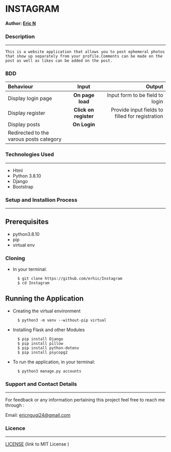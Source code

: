 # INSTAGRAM

#### Author: [Eric N](https://github.com/erhic/Instagram)

### Description
----
    This is a website application that allows you to post ephemeral photos that show up separately from your profile.Comments can be made on the post as well as likes can be added on the post.
### BDD

| Behaviour | Input | Output |
| :---------------- | :---------------: | ------------------: |
| Display login page | **On page load** | Input form to be field to login |
| Display register | **Click on register** | Provide input fields to filled for registration |
| Display posts  | **On Login** |
 Redirected to the varous posts category |


### Technologies Used
----
- Html
- Python 3.8.10
- Django
- Bootstrap

### Setup and Installion Process
----
## Prerequisites
* python3.8.10
* pip
* virtual env

### Cloning
* In your terminal:

        $ git clone https://github.com/erhic/Instagram
        $ cd Instagram

## Running the Application
* Creating the virtual environment

        $ python3 -m venv --without-pip virtual
      
        
* Installing Flask and other Modules

        $ pip install Django
        $ pip install pillow
        $ pip install python-dotenv
        $ pip install psycopg2
       
        




* To run the application, in your terminal:

        $ python3 manage.py accounts


### Support and Contact Details
----
For feedback or any information pertaining this project feel free to reach me through :

Email: ericngugi24@gmail.com

### Licence 
---
 [ LICENSE](LICENSE.md) 
 (link to MIT License )